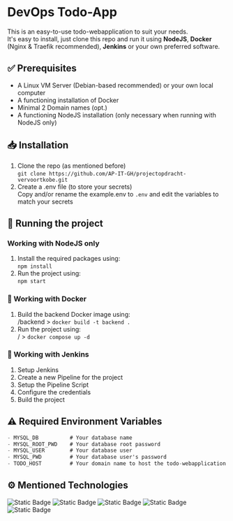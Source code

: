# DevOps Todo-App
This is an easy-to-use todo-webapplication to suit your needs.  
It's easy to install, just clone this repo and run it using **NodeJS**, **Docker** (Nginx & Traefik recommended), **Jenkins** or your own preferred software.
## ✅ Prerequisites
- A Linux VM Server (Debian-based recommended) or your own local computer
- A functioning installation of Docker
- Minimal 2 Domain names (opt.)
- A functioning NodeJS installation (only necessary when running with NodeJS only)
## 📥 Installation
1. Clone the repo (as mentioned before)  
`git clone https://github.com/AP-IT-GH/projectopdracht-vervoortkobe.git`
1. Create a .env file (to store your secrets)  
Copy and/or rename the example.env to `.env` and edit the variables to match your secrets  
## 🏃 Running the project
### Working with NodeJS only
1. Install the required packages using:  
`npm install`
1. Run the project using:  
`npm start`
### 🐋 Working with Docker
1. Build the backend Docker image using:  
/backend > `docker build -t backend .`  
1. Run the project using:  
/ > `docker compose up -d`
### 🎩 Working with Jenkins
1. Setup Jenkins
1. Create a new Pipeline for the project
1. Setup the Pipeline Script
1. Configure the credentials
1. Build the project
## ⚠️ Required Environment Variables
```cs
- MYSQL_DB          # Your database name
- MYSQL_ROOT_PWD    # Your database root password
- MYSQL_USER        # Your database user
- MYSQL_PWD         # Your database user's password
- TODO_HOST         # Your domain name to host the todo-webapplication
```
## ⚙️ Mentioned Technologies
![Static Badge](https://img.shields.io/badge/NodeJS-NodeJs?style=for-the-badge&logo=npm&labelColor=%23565656&color=%2343853d&link=https%3A%2F%2Fnodejs.org)
![Static Badge](https://img.shields.io/badge/Docker-Docker?style=for-the-badge&logo=docker&labelColor=%23262626&color=%232391e6&link=https%3A%2F%2Fdocker.com)
![Static Badge](https://img.shields.io/badge/Jenkins-Jenkins?style=for-the-badge&logo=jenkins&labelColor=%23ffffff&color=d33833&link=https%3A%2F%2Fjenkins.io)
![Static Badge](https://img.shields.io/badge/Nginx-Nginx?style=for-the-badge&logo=nginx&labelColor=%23262626&color=%23009639&link=https%3A%2F%2Fnginx.com)
![Static Badge](https://img.shields.io/badge/ae-Traefik-Traefik?style=for-the-badge&labelColor=%23ef9325&color=%2337abc8&link=https%3A%2F%2Fdoc.traefik.io%2Ftraefik%2F)